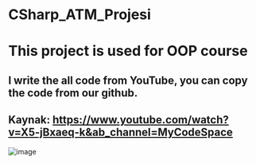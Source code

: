 # CSharp_ATM_Projesi

# This project is used for OOP course

## I write the all code from YouTube, you can copy the code from our github.

## Kaynak: https://www.youtube.com/watch?v=X5-jBxaeq-k&ab_channel=MyCodeSpace

![image](https://user-images.githubusercontent.com/101183453/215331166-db5c2cc6-7d4c-4bad-b038-c68b862c5229.png)
